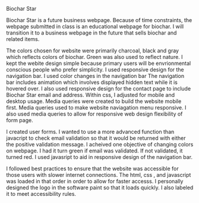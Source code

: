 Biochar Star

Biochar Star is a future business webpage. Because of time constraints, the webpage submitted in class is an educational webpage for biochar.  I will  transition it to a business webpage in the future that sells biochar and related items.   


The colors chosen for website were primarily charcoal, black and gray which reflects colors of biochar.  Green was also used to reflect nature.  I kept the webite design simple because primary users will be envrionmental conscious people who prefer simplicity. I used responsive design for the navigation bar. I used color changes in the navigation bar  The navigation bar includes animation which involves displayed hidden text while  it is hovered over. I also used responsive design for the contact page to include  Biochar Star email and address.  Within css, I adjusted for mobile and desktop usage.  Media queries were created to build the website mobile first. Media queries used to make website  naviagation menu responsive.  I also used media queries  to allow for responsive web design flexibility of form page.  


 I created user forms.  I wanted to use a more advanced function than javacript to  check email validation so that it would be returned with either the positive validation message. I acheived one objective of changing colors on webpage.  I had it turn green if email was  validated. If not validated, it turned red.  I used javasript to aid in responsive design of the navigation bar.

 I followed best practices to ensure that the website was accessible for those users with slower internet connections. The html, css , and javascript was loaded in that order in order to allow for faster accesss.   I  personally designed the  logo  in  the software paint so that it loads quickly. I also  labeled it to meet accessibility rules.  

